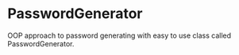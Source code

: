 # PasswordGenerator
OOP approach to password generating with easy to use class called PasswordGenerator.
